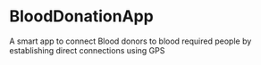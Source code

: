 # BloodDonationApp

A smart app to connect Blood donors to blood required people by establishing direct connections using GPS
